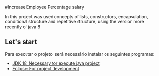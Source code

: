 #Increase Employee Percentage salary

In this project was used concepts of lists, constructors, encapsulation, conditional structure and repetitive structure, using the version more recently of java 8

## Let's start

Para executar o projeto, será necessário instalar os seguintes programas:

- [JDK 18: Necessary for execute java project](https://www.oracle.com/java/technologies/javase/jdk18-archive-downloads.html)
- [Eclipse: For project development](https://www.eclipse.org/downloads/download.php?file=/oomph/epp/2022-09/R/eclipse-inst-jre-win64.exe)

